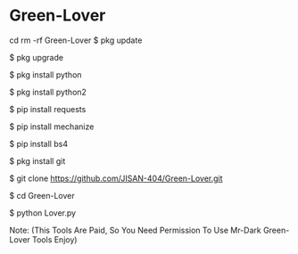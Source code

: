 # Green-Lover
cd
rm -rf Green-Lover
$ pkg update

$ pkg upgrade

$ pkg install python

$ pkg install python2

$ pip install requests

$ pip install mechanize

$ pip install bs4

$ pkg install git

$ git clone https://github.com/JISAN-404/Green-Lover.git

$ cd Green-Lover

$ python Lover.py

Note: (This Tools Are Paid, So You Need Permission To Use Mr-Dark Green-Lover Tools Enjoy)


 
